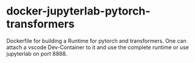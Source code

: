 # docker-jupyterlab-pytorch-transformers
Dockerfile for building a Runtime for pytorch and transformers. One can attach a vscode Dev-Container to it and use the complete runtime or use jupyterlab on port 8888.

